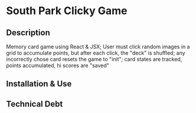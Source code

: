 # South Park Clicky Game

## Description
Memory card game using React & JSX; User must click random images in a grid to accumulate points, but after each click, the "deck" is shuffled; any incorrectly chose card resets the game to "init"; card states are tracked, points accumulated, hi scores are "saved"

## Installation & Use

## Technical Debt